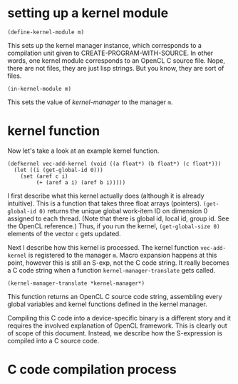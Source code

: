 
# setting up a kernel module

``` common-lisp
(define-kernel-module m)
```

This sets up the kernel manager instance, which corresponds to a compilation
unit given to CREATE-PROGRAM-WITH-SOURCE. In other words, one kernel module
corresponds to an OpenCL C source file. Nope, there are not files, they are just
lisp strings. But you know, they are sort of files.

``` common-lisp
(in-kernel-module m)
```

This sets the value of *kernel-manager* to the manager `m`.

# kernel function

Now let's take a look at an example kernel function.

``` common-lisp
(defkernel vec-add-kernel (void ((a float*) (b float*) (c float*)))
  (let ((i (get-global-id 0)))
    (set (aref c i)
         (+ (aref a i) (aref b i)))))
```

I first describe what this kernel actually does (although it is already intuitive).
This is a function that takes three float arrays (pointers).
`(get-global-id 0)` returns the unique global work-item ID on dimension 0 assigned to each thread.
(Note that there is global id, local id, group id. See the OpenCL reference.)
Thus, if you run the kernel, `(get-global-size 0)` elements of the vector `c` gets updated.

Next I describe how this kernel is processed.
The kernel function `vec-add-kernel` is registered to the manager `m`.
Macro expansion happens at this point, however this is still an S-exp, not the C code string.
It really becomes a C code string when a function `kernel-manager-translate` gets called.

``` common-lisp
(kernel-manager-translate *kernel-manager*)
```

This function returns an OpenCL C source code string, assembling every global
variables and kernel functions defined in the kernel manager.

Compiling this C code into a device-specific binary is a different story and it
requires the involved explanation of OpenCL framework. This is clearly out of scope of this document.
Instead, we describe how the S-expression is compiled into a C source code.

# C code compilation process

